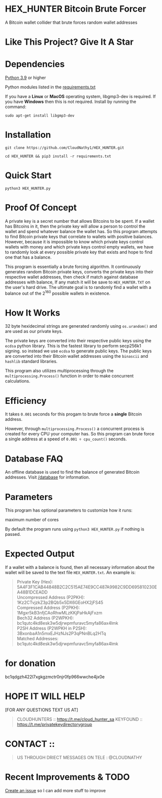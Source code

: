 # HEX_HUNTER Bitcoin Brute Forcer

A Bitcoin wallet collider that brute forces random wallet addresses

# Like This Project? Give It A Star

# Dependencies

<a href="https://www.python.org/downloads/">Python 3.9</a> or higher

Python modules listed in the <a href="/requirements.txt">requirements.txt<a/>

If you have a __Linux__ or __MacOS__ operating system, libgmp3-dev is required. If you have __Windows__ then this is not required. Install by running the command:
```
sudo apt-get install libgmp3-dev
```

# Installation

```
git clone https://github.com/CloudNathy1/HEX_HUNTER.git 
```
```
cd HEX_HUNTER && pip3 install -r requirements.txt
```

# Quick Start

```
python3 HEX_HUNTER.py
```

# Proof Of Concept

A private key is a secret number that allows Bitcoins to be spent. If a wallet has Bitcoins in it, then the private key will allow a person to control the wallet and spend whatever balance the wallet has. So this program attempts to find Bitcoin private keys that correlate to wallets with positive balances. However, because it is impossible to know which private keys control wallets with money and which private keys control empty wallets, we have to randomly look at every possible private key that exists and hope to find one that has a balance.

This program is essentially a brute forcing algorithm. It continuously generates random Bitcoin private keys, converts the private keys into their respective wallet addresses, then check if match against database addresses with balance, If any match it will be save to `HEX_HUNTER.TXT` on the user's hard drive. The ultimate goal is to randomly find a wallet with a balance out of the 2<sup>160</sup> possible wallets in existence. 

# How It Works

32 byte hexidecimal strings are generated randomly using `os.urandom()` and are used as our private keys.

The private keys are converted into their respective public keys using the `ecdsa` python library. This is the fastest library to perform secp256k1 signing. so instead we use `ecdsa` to generate public keys. The public keys are converted into their Bitcoin wallet addresses using the `binascii` and `hashlib` standard libraries.

This program also utilizes multiprocessing through the `multiprocessing.Process()` function in order to make concurrent calculations.

# Efficiency

It takes `0.001` seconds for this progam to brute force a __single__ Bitcoin address. 

However, through `multiprocessing.Process()` a concurrent process is created for every CPU your computer has. So this program can brute force a single address at a speed of `0.001 ÷ cpu_count()` seconds.

# Database FAQ

An offline database is used to find the balance of generated Bitcoin addresses. Visit <a href="/database/">/database</a> for information.

# Parameters

This program has optional parameters to customize how it runs:

maximum number of cores

By default the program runs using `python3 HEX_HUNTER.py` if nothing is passed.
  
# Expected Output

If a wallet with a balance is found, then all necessary information about the wallet will be saved to the text file `HEX_HUNTER.txt`. An example is:

>Private Key (Hex): 5A4F3F1CAB44848B2C2C515AE74E9CC487A9982C9DD695810230EA48B1DCEADD<br/>
>Uncompressed Address (P2PKH): 1Kz2CTvjzkZ3p2BQb5x5DX6GEoHX2jFS45<br/>
>Compressed Address (P2PKH): 1Mgxr5kB3nfjCAoRhwMLzKKjPaHkAjFxzm<br/>
>Bech32 Address (P2WPKH): bc1qutc4kd8esk3w5djrwpmfuravc5myfa86ax4lmk<br/>
>P2SH Address (P2WPKH in P2SH): 3BxonbaA1n5mxEJHzNJs2P3qPNnBLq2HTq<br/>
>Matched Addresses: bc1qutc4kd8esk3w5djrwpmfuravc5myfa86ax4lmk<br/>

# for donation 
bc1qdgzh422l7xgkgzmctr0njr0fp966wwche4jx0e

# HOPE IT WILL HELP
[FOR ANY QUESTIONS TEXT US AT]

> CLOUDHUNTERS :: https://t.me/cloud_hunter_sa
> KEYFOUND ::  https://t.me/privatekeydirectorygroup

# CONTACT :: 
> US THROUGH DRIECT MESSAGES ON TELE : @CLOUDNATHY

# Recent Improvements & TODO

<a href="https://github.com/cloudnathy1/HEX_HUNTER/issues">Create an issue</a> so I can add more stuff to improve
